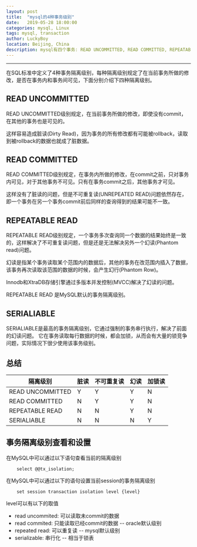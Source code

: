 ```yaml
---
layout: post
title:  "mysql的4种事务级别"
date:   2019-05-28 18:00:00
categories: mysql, Linux
tags: mysql, transaction
author: LuckyBoy
location: Beijing, China
description: mysql有四个事务: READ UNCOMMITTED, READ COMMITTED, REPEATABLE READ和SERIALIABLE; 不同级别在效率和事务的隔离性上表现有所不同。
---
```

---


在SQL标准中定义了4种事务隔离级别，每种隔离级别规定了在当前事务所做的修改，是否在事务内和事务间可见，下面分别介绍下四种隔离级别。

## READ UNCOMMITTED

READ UNCOMMITTED级别规定，在当前事务所做的修改，即使没有commit，在其他的事务也是可见的。

这样容易造成脏读(Dirty Read)，因为事务的所有修改都有可能被rollback，读取到被rollback的数据也就成了脏数据。


## READ COMMITTED

READ COMMITTED级别规定，在事务内所做的修改，在commit之前，只对事务内可见，对于其他事务不可见。只有在事务commit之后，其他事务才可见。

这样没有了脏读的问题，但是不可重复读(UNREPEATED READ)问题依然存在，即一个事务在另一个事务commit前后同样的查询得到的结果可能不一致。


## REPEATABLE READ

REPEATABLE READ级别规定，一个事务多次查询同一个数据的结果始终是一致的，这样解决了不可重复读问题，但是还是无法解决另外一个幻读(Phantom read)问题。

幻读是指某个事务读取某个范围内的数据后，其他的事务在改范围内插入了数据，该事务再次读取该范围的数据的时候，会产生幻行(Phantom Row)。

Innodb和XtraDB存储引擎通过多版本并发控制(MVCC)解决了幻读的问题。

REPEATABLE READ 是MySQL默认的事务隔离级别。


## SERIALIABLE 

SERIALIABLE是最高的事务隔离级别，它通过强制的事务串行执行，解决了前面的幻读问题。
它在事务读取每行数据的时候，都会加锁，从而会有大量的锁竞争问题，实际情况下很少使用该事务级别。


## 总结

| 隔离级别         | 脏读 | 不可重复读 | 幻读 | 加锁读 |
|------------------|------|------------|------|--------|
| READ UNCOMMITTED | Y    | Y          | Y    | N      |
| READ COMMITTED   | N    | Y          | Y    | N      |
| REPEATABLE READ  | N    | N          | Y    | N      |
| SERIALIABLE      | N    | N          | N    | Y      |


## 事务隔离级别查看和设置

在MySQL中可以通过以下语句查看当前的隔离级别

```mysql
    select @@tx_isolation;
```

在MySQL中可以通过以下的语句设置当前session的事务隔离级别

```mysql
    set session transaction isolation level {level}
```

level可以有以下的取值
* read uncommited: 可以读取未commit的数据
* read commited: 只能读取已经commit的数据 -- oracle默认级别
* repeated read: 可以重复读 -- mysql默认级别
* serializable: 串行化 -- 相当于锁表
